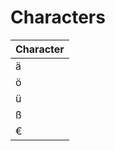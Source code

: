 # Characters

| Character |
| --------- |
| ä         |
| ö         |
| ü         |
| ß         |
| €         |
